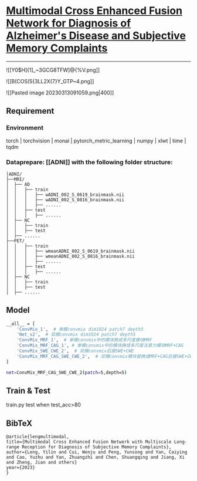 # [Multimodal Cross Enhanced Fusion Network for Diagnosis of Alzheimer's Disease and Subjective Memory Complaints](https://doi.org/10.36227/techrxiv.21354870.v2)
---

![[Y0$H]{1]_~3GCG8TFW]@{%V.png]]

![[B(COS(5{3LL2X(7}Y_GTP~4.png]]

![[Pasted image 20230313091059.png|400]]



## Requirement
### Environment
torch | torchvision | monai | pytorch_metric_learning | numpy | xlwt | time | tqdm

### Dataprepare: [[ADNI]] with the following folder structure:
```
│ADNI/  
├──MRI/  
│  ├── AD  
│  │   ├── train  
│  │   │   ├── wADNI_002_S_0619_brainmask.nii  
│  │   │   ├── wADNI_002_S_0816_brainmask.nii
│  │   │   ├── ......  
│  │   ├── test  
│  │   │   ├── ......  
│  ├── NC  
│  │   ├── train 
│  │   ├── test  
│  ├── ......  
├──PET/  
│  │   ├── train  
│  │   │   ├── wmeanADNI_002_S_0619_brainmask.nii  
│  │   │   ├── wmeanADNI_002_S_0816_brainmask.nii
│  │   │   ├── ......  
│  │   ├── test  
│  │   │   ├── ......  
│  ├── NC  
│  │   ├── train 
│  │   ├── test  
│  ├── ......  
```
## Model
```bash
__all__ = [  
    'ConvMix_1',  # 单模convmix dim1024 patch7 depth5
    'Net_v2',  # 双模convmix dim1024 patch7 depth5
    'ConvMix_MRF_1',  # 单模convmix中的模块换成多尺度模块MRF
    'ConvMix_MRF_CAG_1', # 单模convmix中的模块换成多尺度注意力模块MRF+CAG
    'ConvMix_SWE_CWE_2',  # 双模convmix后接SWE+CWE
    'ConvMix_MRF_CAG_SWE_CWE_2',  # 双模convmix模块替换成MRF+CAG后接SWE+CWE
]

net=ConvMix_MRF_CAG_SWE_CWE_2(patch=5,depth=5)
```
## Train & Test 

train.py
test when test_acc>80






## BibTeX  
  
    @article{lengmultimodal,
    title={Multimodal Cross Enhanced Fusion Network with Multiscale Long-range Reception for Diagnosis of Subjective Memory Complaints},
    author={Leng, Yilin and Cui, Wenju and Peng, Yunsong and Yan, Caiying and Cao, Yuzhu and Yan, Zhuangzhi and Chen, Shuangqing and Jiang, Xi and Zheng, Jian and others}
    year={2023}
    }